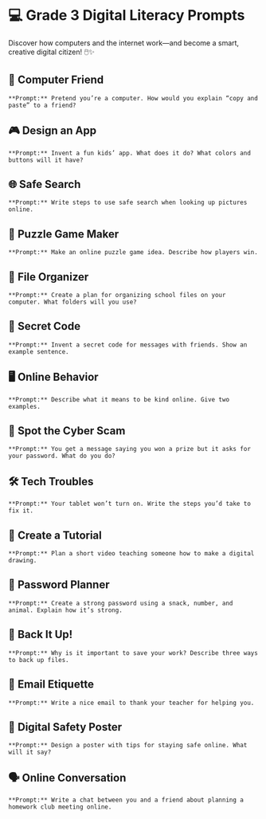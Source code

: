 # 💻 Grade 3 Digital Literacy Prompts

Discover how computers and the internet work—and become a smart, creative digital citizen! 🖱️✨

## 🤖 Computer Friend
```
**Prompt:** Pretend you’re a computer. How would you explain “copy and paste” to a friend?
```

## 🎮 Design an App
```
**Prompt:** Invent a fun kids’ app. What does it do? What colors and buttons will it have?
```

## 🌐 Safe Search
```
**Prompt:** Write steps to use safe search when looking up pictures online.
```

## 🧩 Puzzle Game Maker
```
**Prompt:** Make an online puzzle game idea. Describe how players win.
```

## 📂 File Organizer
```
**Prompt:** Create a plan for organizing school files on your computer. What folders will you use?
```

## 🤫 Secret Code
```
**Prompt:** Invent a secret code for messages with friends. Show an example sentence.
```

## 🖥️ Online Behavior
```
**Prompt:** Describe what it means to be kind online. Give two examples.
```

## 🛑 Spot the Cyber Scam
```
**Prompt:** You get a message saying you won a prize but it asks for your password. What do you do?
```

## 🛠️ Tech Troubles
```
**Prompt:** Your tablet won’t turn on. Write the steps you’d take to fix it.
```

## 🎥 Create a Tutorial
```
**Prompt:** Plan a short video teaching someone how to make a digital drawing.
```

## 🔐 Password Planner
```
**Prompt:** Create a strong password using a snack, number, and animal. Explain how it’s strong.
```

## 💾 Back It Up!
```
**Prompt:** Why is it important to save your work? Describe three ways to back up files.
```

## 📧 Email Etiquette
```
**Prompt:** Write a nice email to thank your teacher for helping you.
```

## 🎨 Digital Safety Poster
```
**Prompt:** Design a poster with tips for staying safe online. What will it say?
```

## 🗣️ Online Conversation
```
**Prompt:** Write a chat between you and a friend about planning a homework club meeting online.
```
